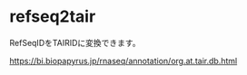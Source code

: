 # refseq2tair
RefSeqIDをTAIRIDに変換できます。

https://bi.biopapyrus.jp/rnaseq/annotation/org.at.tair.db.html
